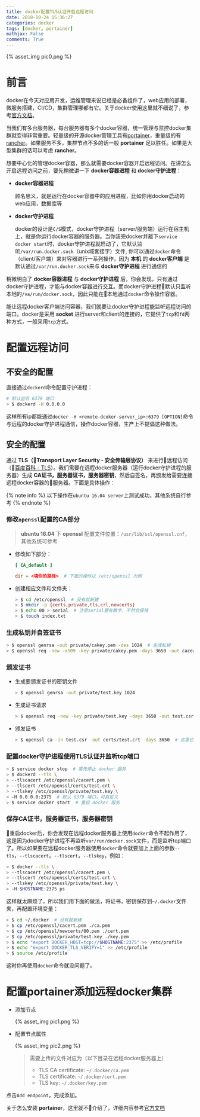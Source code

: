 ```yaml
---
title: docker配置TLS认证开启远程访问
date: 2018-10-24 15:36:27
categories: docker
tags: [docker, portainer]
mathjax: False
comments: True
---
```


{% asset_img pic0.png %}

<!--more-->

# 前言

docker在今天对应用开发，运维管理来说已经是必备组件了，web应用的部署，微服务搭建，CI/CD，集群管理哪都有它。关于docker使用这里就不细说了，参考[官方文档](https://docs.docker.com/)。

当我们有多台服务器，每台服务器有多个docker容器，统一管理与监控docker集群就变得非常重要。轻量级的开源docker管理工具有[portainer](https://www.portainer.io/)，重量级的有[rancher](https://www.cnrancher.com)。如果服务不多，集群节点不多的话一般 __portainer__ 足以胜任。如果是大型集群的话可以考虑 __rancher__。

想要中心化的管理docker容器，那么就需要docker容器开启远程访问。在讲怎么开启远程访问之前，要先稍微讲一下 __docker容器进程__ 和 __docker守护进程__：

- __docker容器进程__

    顾名思义，就是运行在docker容器中的应用进程，比如你用docker启动的web应用，数据库等

- __docker守护进程__

    docker的设计是`C/S`模式，docker守护进程（server/服务端）运行在宿主机上，就是你运行docker容器的服务器。当你装完docker并敲下`service docker start`时，docker守护进程就启动了，它默认监听`/var/run.docker.sock`（unix域套接字）文件, 你可以通过`docker`命令（client/客户端）来对容器进行一系列操作，因为 __本机__ 的 __docker客户端__ 是默认通过`/var/run.docker.sock`来与 __docker守护进程__ 进行通信的

稍微明白了 __docker容器进程__ 与 __docker守护进程__ 后，你会发现，只有通过docker守护进程，才能与docker容器进行交互。而docker守护进程默认只监听本地的`/va/run/docker.sock`，因此只能在本地通过`docker`命令操作容器。

能让远程docker客户端访问容器，我们就要让docker守护进程能监听远程访问的端口。docker是采用 __socket__ 进行server和client的连接的，它提供了`tcp`和`fd`两种方式，一般采用`tcp`方式。

# 配置远程访问

## 不安全的配置

直接通过`dockerd`命令配置守护进程：

```bash
# 默认监听 6379 端口
> $ dockerd -H 0.0.0.0
```

这样所有ip都能通过`docker -H <remote-dcoker-server_ip>:6379 [OPTION]`命令与远程的docker守护进程通信，操作docker容器，生产上不提倡这种做法。

## 安全的配置

通过 __TLS（Transport Layer Security - 安全传输层协议）__ 来进行远程访问（[百度百科 - TLS](https://baike.baidu.com/item/TLS)）。我们需要在远程docker服务器（运行docker守护进程的服务器）生成 __CA证书，服务器证书，服务器密钥__，然后自签名，再颁发给需要连接远程docker容器的服务器。下面是具体操作：

{% note info %}
以下操作在`ubuntu 16.04 server`上测试成功，其他系统自行参考
{% endnote %}

### 修改`openssl`配置的CA部分

> __ubuntu 16.04__ 下 __openssl__ 配置文件位置：`/usr/lib/ssl/openssl.cnf`，其他系统可参考

- 修改如下部分：

    ```conf
    [ CA_default ]

    dir = <填你的路径>  # 下面的操作以 /etc/openssl 为例
    ```

- 创建相应文件和文件夹：

    ```bash
    > $ cd /etc/openssl  # 没有就新建
    > $ mkdir -p {certs,private,tls,crl,newcerts}
    > $ echo 00 > serial  # 注意serial要有数字，不然会报错
    > $ touch index.txt
    ```

### 生成私钥并自签证书

```bash
> $ openssl genrsa -out private/cakey.pem -des 1024  # 生成私钥
> $ openssl req -new -x509 -key private/cakey.pem -days 3650 -out cacert.pem  # 自签证书: 执行后会让你填写一些配置
```

### 颁发证书

- 生成要颁发证书的密钥文件

    ```bash
    > $ openssl genrsa -out private/test.key 1024
    ```

- 生成证书请求

    ```bash
    > $ openssl req -new -key private/test.key -days 3650 -out test.csr
    ```

- 颁发证书

    ```bash
    > $ openssl ca -in test.csr -out certs/test.crt -days 3650  # 这里也需要填写一些配置，最好和前面自签证书的配置保持一致
    ```

### 配置docker守护进程使用TLS认证并监听tcp端口

```bash
> $ service docker stop  # 需先停止 docker 服务
> $ dockerd --tls \
> --tlscacert /etc/openssl/cacert.pem \
> --tlscert /etc/openssl/certs/test.crt \
> --tlskey /etc/openssl/private/test.key \
> -H 0.0.0.0:2375  # 默认 6379 端口，可自定义
> $ service docker start  # 重启 docker 服务
```

### 保存CA证书，服务器证书，服务器密钥

重启docker后，你会发现在远程docker服务器上使用`docker`命令不起作用了，这是因为docker守护进程不再监听`var/run/docker.sock`文件，而是监听tcp端口了。所以如果要在远程docker服务器使用`docker`命令就要加上上面的参数`--tls`，`--tlscacert`，`--tlscert`，`--tlskey`，例如：

```bash
> $ docker --tls \
> --tlscacert /etc/openssl/cacert.pem \
> --tlscert /etc/openssl/certs/test.crt \
> --tlskey /etc/openssl/private/test.key \
> -H $HOSTNAME:2375 ps
```

这样就太麻烦了，所以我们用下面的做法，将证书，密钥保存到`~/.docker`文件夹，再配置环境变量：

```bash
> $ cd ~/.docker  # 没有就新建
> $ cp /etc/openssl/cacert.pem ./ca.pem
> $ cp /etc/openssl/newcerts/00.pem ./cert.pem
> $ cp /etc/openssl/private/test.key ./key.pem
> $ echo "export DOCKER_HOST=tcp://$HOSTNAME:2375" >> /etc/profile
> $ echo "export DOCKER_TLS_VERIFY=1" >> /etc/profile
> $ source /etc/profile
```

这时你再使用`docker`命令就没问题了。

# 配置portainer添加远程docker集群

- 添加节点

    {% asset_img pic1.png %}

- 配置节点属性

    {% asset_img pic2.png %}

    > 需要上传的文件对应为（以下目录在远程docker服务器上）
    > - TLS CA certificate: `~/.docker/ca.pem`
    > - TLS certificate: `~/.docker/cert.pem`
    > - TLS key: `~/.docker/key.pem`

点击`Add endpoint`，完成添加。

关于怎么安装 __portainer__，这里就不介绍了，详细内容参考[官方文档](https://www.portainer.io/install.html)